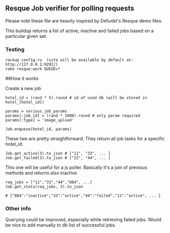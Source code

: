 Resque Job verifier for polling requests
-----------

Please note these file are heavily inspired by Defunkt's Resque demo files.

This buildup returns a list of active, inactive and failed jobs based on a particular given set.


### Testing

	rackup config.ru  (site will be available by default at: http://127.0.0.1:9292/)
	rake resque:work QUEUE=*

##How it works

Create a new job

	hotel_id = (rand * 5).round # id of used db (will be stored in hotel_[hotel_id])
	
	params = various_job_params
	params[:job_id] = (rand * 1000).round # only param required
	params[:type] = 'image_upload'
	
	Job.enqueue(hotel_id, params)
	
These two are pretty straightforward.
They return all job tasks for a specific hotel_id:
	
	Job.get_active(3).to_json # ["11", "33", ... ]
	Job.get_failed(3).to_json # ["22", "44", ... ]

This one will be useful for a js poller.
Basically it's a join of previous methods and returns also inactive.

	req_jobs = ["11","33","44","884", ...]
	Job.get_stats(req_jobs, 3).to_json
	
	# {"884":"inactive","33":"active","44":"failed","11":"active", ... }


### Other info

Querying could be improved, especially while retrieving failed jobs.
Would be nice to add manually to db list of successful jobs.




